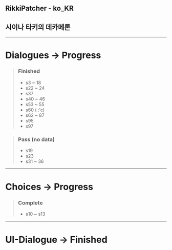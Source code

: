 ## RikkiPatcher - ko_KR
## 시이나 타키의 데카메론

---

# Dialogues -> Progress
> ### Finished
> - s3  ~ 18
> - s22 ~ 24
> - s37
> - s40 ~ 46
> - s53 ~ 55
> - s60 ( :'c)
> - s62 ~ 87
> - s95
> - s97

> ### Pass (no data)
> - s19
> - s23
> - s31 ~ 36

---

# Choices -> Progress
> ### Complete
> - s10 ~ s13

---

# UI-Dialogue -> Finished